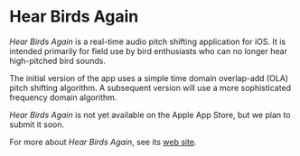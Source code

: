 # Hear Birds Again

*Hear Birds Again* is a real-time audio pitch shifting application for iOS.
It is intended primarily for field use by bird enthusiasts who can no longer
hear high-pitched bird sounds.

The initial version of the app uses a simple time domain overlap-add (OLA)
pitch shifting algorithm. A subsequent version will use a more sophisticated
frequency domain algorithm.

*Hear Birds Again* is not yet available on the Apple App Store, but we plan
to submit it soon.

For more about *Hear Birds Again*, see its [web site](https://hearbirdsagain.org).
